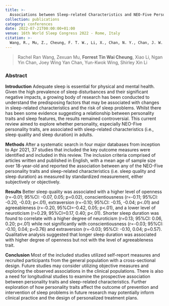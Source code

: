 ```yaml
---
title: >-
  Associations between Sleep-related Characteristics and NEO-Five Personality Traits: A systematic review and meta-analysis
collection: publications
category: conferences
date: 2022-07-21T00:00:00+01:00
venue: 16th World Sleep Congress 2022 - Rome, Italy
citation: >-
  Wang, R., Mu, Z., Cheung, F. T. W., Li, X., Chan, N. Y., Chan, J. W. Y., ... & Li, S. X. (2022). Associations between Sleep-related Characteristics and NEO-Five Personality Traits: A systematic review and meta-analysis. Sleep Medicine, 100, S68-S69.
---
```

> Rachel Ran Wang, Zexuan Mu, **Forrest Tin Wai Cheung**, Xiao Li, Ngan Yin Chan, Joey Wing Yan Chan, Yun-Kwok Wing, Shirley Xin Li

### Abstract

**Introduction** Adequate sleep is essential for physical and mental health. Given the high prevalence of sleep disturbances and their significant negative impacts, a growing body of research has been conducted to understand the predisposing factors that may be associated with changes in sleep-related characteristics and the risk of sleep problems. Whilst there has been some evidence suggesting a relationship between personality traits and sleep features, the results remained controversial. This current review aimed to explore whether personality, especially NEO-Five personality traits, are associated with sleep-related characteristics (i.e., sleep quality and sleep duration) in adults.

**Methods** After a systematic search in four major databases from inception to Apr 2021, 37 studies that included the key outcome measures were identified and included in this review. The inclusion criteria comprised of articles written and published in English, with a mean age of sample size over 18-year-old and reported the association between any of the NEO-Five personality traits and sleep-related characteristics (i.e. sleep quality and sleep duration) as measured by standardized measurement, either subjectively or objectively.

**Results** Better sleep quality was associated with a higher level of openness (r=-0.01; 95%CI: -0.07, 0.05; p=0.02), conscientiousness (r=-0.11; 95%CI: -0.20, -0.03; p<.01), extraversion (r=-0.10; 95%CI: -0.15, -0.04; p<.01) and agreeableness (r=-0.20, 95%CI=-0.42, 0.05; p<.01), and a lower level of neuroticism (r=0.29, 95%CI=0.17, 0.40; p<.01). Shorter sleep duration was found to correlate with a higher degree of neuroticism (r=0.13; 95%CI: 0.06, 0.20; p<.01) while not significantly with conscientiousness (r=-0.03; 95%CI: -0.10, 0.04; p=0.76) and extraversion (r=-0.03; 95%CI: -0.10, 0.04; p=0.57). Qualitative analysis suggested that longer sleep duration was associated with higher degree of openness but not with the level of agreeableness trait.

**Conclusion** Most of the included studies utilized self-report measures and recruited participants from the general population with a cross-sectional design. Future studies may consider utilizing objective measures and exploring the observed associations in the clinical populations. There is also a need for longitudinal studies to examine the prospective association between personality traits and sleep-related characteristics. Further exploration of how personality traits affect the outcome of prevention and intervention of sleep problems in future research may potentially inform clinical practice and the design of personalized treatment plans.